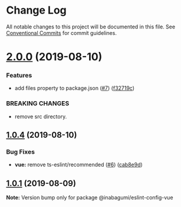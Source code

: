 # Change Log

All notable changes to this project will be documented in this file.
See [Conventional Commits](https://conventionalcommits.org) for commit guidelines.

# [2.0.0](https://github.com/inabagumi/eslint-config/compare/v1.0.4...v2.0.0) (2019-08-10)


### Features

* add files property to package.json ([#7](https://github.com/inabagumi/eslint-config/issues/7)) ([f32719c](https://github.com/inabagumi/eslint-config/commit/f32719c))


### BREAKING CHANGES

* remove src directory.





## [1.0.4](https://github.com/inabagumi/eslint-config/compare/v1.0.3...v1.0.4) (2019-08-10)


### Bug Fixes

* **vue:** remove ts-eslint/recommended ([#6](https://github.com/inabagumi/eslint-config/issues/6)) ([cab8e9d](https://github.com/inabagumi/eslint-config/commit/cab8e9d))





## [1.0.1](https://github.com/inabagumi/eslint-config/compare/v1.0.0...v1.0.1) (2019-08-09)

**Note:** Version bump only for package @inabagumi/eslint-config-vue
